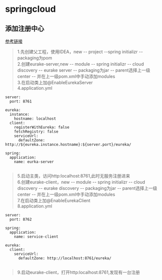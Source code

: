 # springcloud

## 添加注册中心
[参考链接](https://blog.csdn.net/forezp/article/details/81040925)
>1.先创建父工程，使用IDEA，new -- project --spring initializr -- packaging为pom<br>
>2.创建eurake-server,new -- module -- spring initializr -- cloud discovery -- eurake server -- packaging为jar -- parent选择上一级center -- 并在上一级pom.xml中手动添加modules<br>
>3.在启动类上加@EnableEurekaServer<br>
>4.application.yml<br>
```
server:
  port: 8761

eureka:
  instance:
    hostname: localhost
  client:
    registerWithEureka: false
    fetchRegistry: false
    serviceUrl:
      defaultZone: http://${eureka.instance.hostname}:${server.port}/eureka/

spring:
  application:
    name: eurka-server


```
>5.启动主类，访问http:localhost:8761,此时无服务注册进来<br>
>6.创建eurake-client，new -- module -- spring initializr -- cloud discovery -- eurake discovery -- packaging为jar -- parent选择上一级center -- 并在上一级pom.xml中手动添加modules<br>
>7.在启动类上加@EnableEurekaClient<br>
>8.application.yml<br>
```
server:
  port: 8762

spring:
  application:
    name: service-client

eureka:
  client:
    serviceUrl:
      defaultZone: http://localhost:8761/eureka/


```
>9.启动eurake-client，打开http:localhost:8761,发现有一台注册<br>
